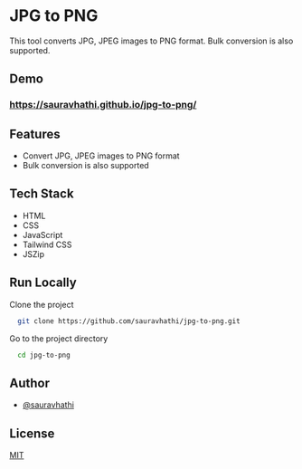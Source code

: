 # JPG to PNG

This tool converts JPG, JPEG images to PNG format. Bulk conversion is also supported.

## Demo

### https://sauravhathi.github.io/jpg-to-png/

## Features

- Convert JPG, JPEG images to PNG format
- Bulk conversion is also supported

## Tech Stack

- HTML
- CSS
- JavaScript
- Tailwind CSS
- JSZip

## Run Locally

Clone the project

```bash
  git clone https://github.com/sauravhathi/jpg-to-png.git
```

Go to the project directory

```bash
  cd jpg-to-png
```

## Author

- [@sauravhathi](https://www.github.com/sauravhathi)

## License

[MIT](https://choosealicense.com/licenses/mit/)